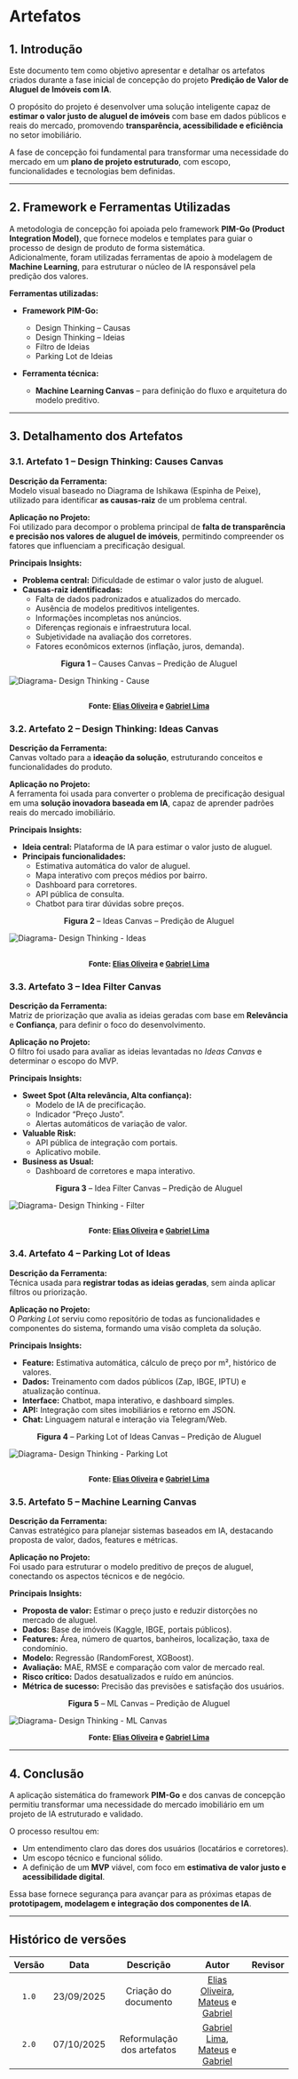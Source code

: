 # Artefatos

## 1. Introdução

Este documento tem como objetivo apresentar e detalhar os artefatos criados durante a fase inicial de concepção do projeto **Predição de Valor de Aluguel de Imóveis com IA**.

O propósito do projeto é desenvolver uma solução inteligente capaz de **estimar o valor justo de aluguel de imóveis** com base em dados públicos e reais do mercado, promovendo **transparência, acessibilidade e eficiência** no setor imobiliário.

A fase de concepção foi fundamental para transformar uma necessidade do mercado em um **plano de projeto estruturado**, com escopo, funcionalidades e tecnologias bem definidas.

---

## 2. Framework e Ferramentas Utilizadas

A metodologia de concepção foi apoiada pelo framework **PIM-Go (Product Integration Model)**, que fornece modelos e templates para guiar o processo de design de produto de forma sistemática.  
Adicionalmente, foram utilizadas ferramentas de apoio à modelagem de **Machine Learning**, para estruturar o núcleo de IA responsável pela predição dos valores.

**Ferramentas utilizadas:**

- **Framework PIM-Go:**
  - Design Thinking – Causas  
  - Design Thinking – Ideias  
  - Filtro de Ideias  
  - Parking Lot de Ideias  

- **Ferramenta técnica:**
  - **Machine Learning Canvas** – para definição do fluxo e arquitetura do modelo preditivo.

---

## 3. Detalhamento dos Artefatos

### 3.1. Artefato 1 – Design Thinking: Causes Canvas

**Descrição da Ferramenta:**  
Modelo visual baseado no Diagrama de Ishikawa (Espinha de Peixe), utilizado para identificar **as causas-raiz** de um problema central.  

**Aplicação no Projeto:**  
Foi utilizado para decompor o problema principal de **falta de transparência e precisão nos valores de aluguel de imóveis**, permitindo compreender os fatores que influenciam a precificação desigual.  

**Principais Insights:**
- **Problema central:** Dificuldade de estimar o valor justo de aluguel.  
- **Causas-raiz identificadas:**
  - Falta de dados padronizados e atualizados do mercado.  
  - Ausência de modelos preditivos inteligentes.  
  - Informações incompletas nos anúncios.  
  - Diferenças regionais e infraestrutura local.  
  - Subjetividade na avaliação dos corretores.  
  - Fatores econômicos externos (inflação, juros, demanda).  

<p style="text-align:center"><b><a id="tab_1" style="visibility:hidden;"></a>Figura 1</b> – Causes Canvas – Predição de Aluguel</p>


![Diagrama- Design Thinking - Cause](../assets/diagrams/fish.png)

<font size="2"><p style="text-align: center"><b>Fonte:  <a href="https://github.com/EliasOliver21">Elias Oliveira</a> e <a href="https://github.com/gabriel-lima258">Gabriel Lima</a></b></p></font>
---

### 3.2. Artefato 2 – Design Thinking: Ideas Canvas

**Descrição da Ferramenta:**  
Canvas voltado para a **ideação da solução**, estruturando conceitos e funcionalidades do produto.  

**Aplicação no Projeto:**  
A ferramenta foi usada para converter o problema de precificação desigual em uma **solução inovadora baseada em IA**, capaz de aprender padrões reais do mercado imobiliário.  

**Principais Insights:**
- **Ideia central:** Plataforma de IA para estimar o valor justo de aluguel.  
- **Principais funcionalidades:**
  - Estimativa automática do valor de aluguel.  
  - Mapa interativo com preços médios por bairro.  
  - Dashboard para corretores.  
  - API pública de consulta.  
  - Chatbot para tirar dúvidas sobre preços. 

<p style="text-align:center"><b><a id="tab_1" style="visibility:hidden;"></a>Figura 2</b> – Ideas Canvas – Predição de Aluguel</p>

![Diagrama- Design Thinking - Ideas](../assets/diagrams/ideas.png) 

<font size="2"><p style="text-align: center"><b>Fonte:  <a href="https://github.com/EliasOliver21">Elias Oliveira</a> e <a href="https://github.com/gabriel-lima258">Gabriel Lima</a></b></p></font>
---

### 3.3. Artefato 3 – Idea Filter Canvas

**Descrição da Ferramenta:**  
Matriz de priorização que avalia as ideias geradas com base em **Relevância** e **Confiança**, para definir o foco do desenvolvimento.  

**Aplicação no Projeto:**  
O filtro foi usado para avaliar as ideias levantadas no *Ideas Canvas* e determinar o escopo do MVP.  

**Principais Insights:**
- **Sweet Spot (Alta relevância, Alta confiança):**
  - Modelo de IA de precificação.  
  - Indicador “Preço Justo”.  
  - Alertas automáticos de variação de valor.  
- **Valuable Risk:**  
  - API pública de integração com portais.  
  - Aplicativo mobile.  
- **Business as Usual:**  
  - Dashboard de corretores e mapa interativo.  

<p style="text-align:center"><b><a id="tab_1" style="visibility:hidden;"></a>Figura 3</b> – Idea Filter Canvas – Predição de Aluguel</p>
  

![Diagrama- Design Thinking - Filter](../assets/diagrams/filter.png)

<font size="2"><p style="text-align: center"><b>Fonte:  <a href="https://github.com/EliasOliver21">Elias Oliveira</a> e <a href="https://github.com/gabriel-lima258">Gabriel Lima</a></b></p></font>
---

### 3.4. Artefato 4 – Parking Lot of Ideas

**Descrição da Ferramenta:**  
Técnica usada para **registrar todas as ideias geradas**, sem ainda aplicar filtros ou priorização.  

**Aplicação no Projeto:**  
O *Parking Lot* serviu como repositório de todas as funcionalidades e componentes do sistema, formando uma visão completa da solução.  

**Principais Insights:**
- **Feature:** Estimativa automática, cálculo de preço por m², histórico de valores.  
- **Dados:** Treinamento com dados públicos (Zap, IBGE, IPTU) e atualização contínua.  
- **Interface:** Chatbot, mapa interativo, e dashboard simples.  
- **API:** Integração com sites imobiliários e retorno em JSON.  
- **Chat:** Linguagem natural e interação via Telegram/Web.  
  
<p style="text-align:center"><b><a id="tab_1" style="visibility:hidden;"></a>Figura 4</b> – Parking Lot of Ideas Canvas – Predição de Aluguel</p>

![Diagrama- Design Thinking - Parking Lot](../assets/diagrams/parking.png)

<font size="2"><p style="text-align: center"><b>Fonte:  <a href="https://github.com/EliasOliver21">Elias Oliveira</a> e <a href="https://github.com/gabriel-lima258">Gabriel Lima</a></b></p></font>
---

### 3.5. Artefato 5 – Machine Learning Canvas

**Descrição da Ferramenta:**  
Canvas estratégico para planejar sistemas baseados em IA, destacando proposta de valor, dados, features e métricas.  

**Aplicação no Projeto:**  
Foi usado para estruturar o modelo preditivo de preços de aluguel, conectando os aspectos técnicos e de negócio.  

**Principais Insights:**
- **Proposta de valor:** Estimar o preço justo e reduzir distorções no mercado de aluguel.  
- **Dados:** Base de imóveis (Kaggle, IBGE, portais públicos).  
- **Features:** Área, número de quartos, banheiros, localização, taxa de condomínio.  
- **Modelo:** Regressão (RandomForest, XGBoost).  
- **Avaliação:** MAE, RMSE e comparação com valor de mercado real.  
- **Risco crítico:** Dados desatualizados e ruído em anúncios.  
- **Métrica de sucesso:** Precisão das previsões e satisfação dos usuários.  

<p style="text-align:center"><b><a id="tab_1" style="visibility:hidden;"></a>Figura 5</b> – ML Canvas – Predição de Aluguel</p>

![Diagrama- Design Thinking - ML Canvas](../assets/diagrams/mlcanva.png)
 
<font size="2"><p style="text-align: center"><b>Fonte:  <a href="https://github.com/EliasOliver21">Elias Oliveira</a> e <a href="https://github.com/gabriel-lima258">Gabriel Lima</a></b></p></font>


---

## 4. Conclusão

A aplicação sistemática do framework **PIM-Go** e dos canvas de concepção permitiu transformar uma necessidade do mercado imobiliário em um projeto de IA estruturado e validado.  

O processo resultou em:
- Um entendimento claro das dores dos usuários (locatários e corretores).  
- Um escopo técnico e funcional sólido.  
- A definição de um **MVP** viável, com foco em **estimativa de valor justo e acessibilidade digital**.  

Essa base fornece segurança para avançar para as próximas etapas de **prototipagem, modelagem e integração dos componentes de IA**.

---

## Histórico de versões
| Versão | Data | Descrição | Autor | Revisor
| :-: | :-: | :-: | :-: | :-:|
|`1.0`| 23/09/2025 | Criação do documento | [Elias Oliveira](https://github.com/EliasOliver21), [Mateus]() e [Gabriel]() | []()|
|`2.0`| 07/10/2025 | Reformulação dos artefatos | [Gabriel Lima](https://github.com/gabriel-lima258), [Mateus]() e [Gabriel]() | []()|